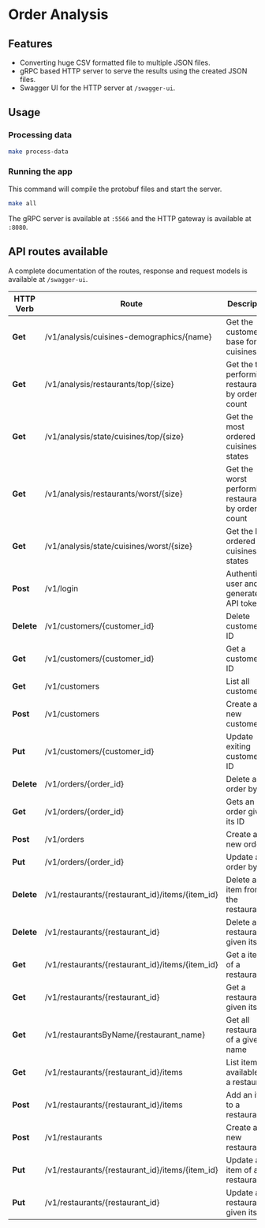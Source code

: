 # Order Analysis

## Features
- Converting huge CSV formatted file to multiple JSON files.
- gRPC based HTTP server to serve the results using the created JSON files.
- Swagger UI for the HTTP server at `/swagger-ui`.

## Usage

### Processing data
```bash
make process-data
```

### Running the app
This command will compile the protobuf files and start the server.
```bash
make all
```

The gRPC server is available at `:5566` and the HTTP gateway is available at `:8080`.

## API routes available

A complete documentation of the routes, response and request models is available at `/swagger-ui`.

HTTP Verb | Route | Description
------------ | ------------- | -------------
**Get** | /v1/analysis/cuisines-demographics/{name} | Get the customer base for cuisines
**Get** | /v1/analysis/restaurants/top/{size} | Get the top performing restaurants by order count
**Get** | /v1/analysis/state/cuisines/top/{size} | Get the most ordered cuisines for states
**Get** | /v1/analysis/restaurants/worst/{size} | Get the worst performing restaurants by order count
**Get** | /v1/analysis/state/cuisines/worst/{size} | Get the least ordered cuisines for states
**Post** | /v1/login | Authenticate user and generate API token
**Delete** | /v1/customers/{customer_id} | Delete customer by ID
**Get** | /v1/customers/{customer_id} | Get a customer by ID
**Get** | /v1/customers | List all customers
**Post** | /v1/customers | Create a new customer
**Put** | /v1/customers/{customer_id} | Update exiting customer by ID
**Delete** | /v1/orders/{order_id} | Delete an order by ID
**Get** | /v1/orders/{order_id} | Gets an order given its ID
**Post** | /v1/orders | Create a new order
**Put** | /v1/orders/{order_id} | Update an order by ID
**Delete** | /v1/restaurants/{restaurant_id}/items/{item_id} | Delete an item from the restaurant
**Delete** | /v1/restaurants/{restaurant_id} | Delete a restaurant given its ID
**Get** | /v1/restaurants/{restaurant_id}/items/{item_id} | Get a item of a restaurant
**Get** | /v1/restaurants/{restaurant_id} | Get a restaurant given its ID
**Get** | /v1/restaurantsByName/{restaurant_name} | Get all restaurants of a given name
**Get** | /v1/restaurants/{restaurant_id}/items | List items of available in a restaurant
**Post** | /v1/restaurants/{restaurant_id}/items | Add an item to a restaurant
**Post** | /v1/restaurants | Create a new restaurant
**Put** | /v1/restaurants/{restaurant_id}/items/{item_id} | Update an item of a restaurant
**Put** | /v1/restaurants/{restaurant_id} | Update a restaurant given its ID
